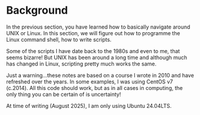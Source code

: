 # Background

In the previous section, you have learned how to basically navigate around UNIX or Linux. In this section, we will figure out how to programme the Linux command shell, how to write scripts.

Some of the scripts I have date back to the 1980s and even to me, that seems bizarre! But UNIX has been around a long time and although much has changed in Linux, scripting pretty much works the same.&#x20;

Just a warning...these notes are based on a course I wrote in 2010 and have refreshed over the years. In some examples, I was using CentOS v7 (c.2014). All this code should work, but as in all cases in computing, the only thing you can be certain of is uncertainty!&#x20;

At time of writing (August 2025), I am only using Ubuntu 24.04LTS.

